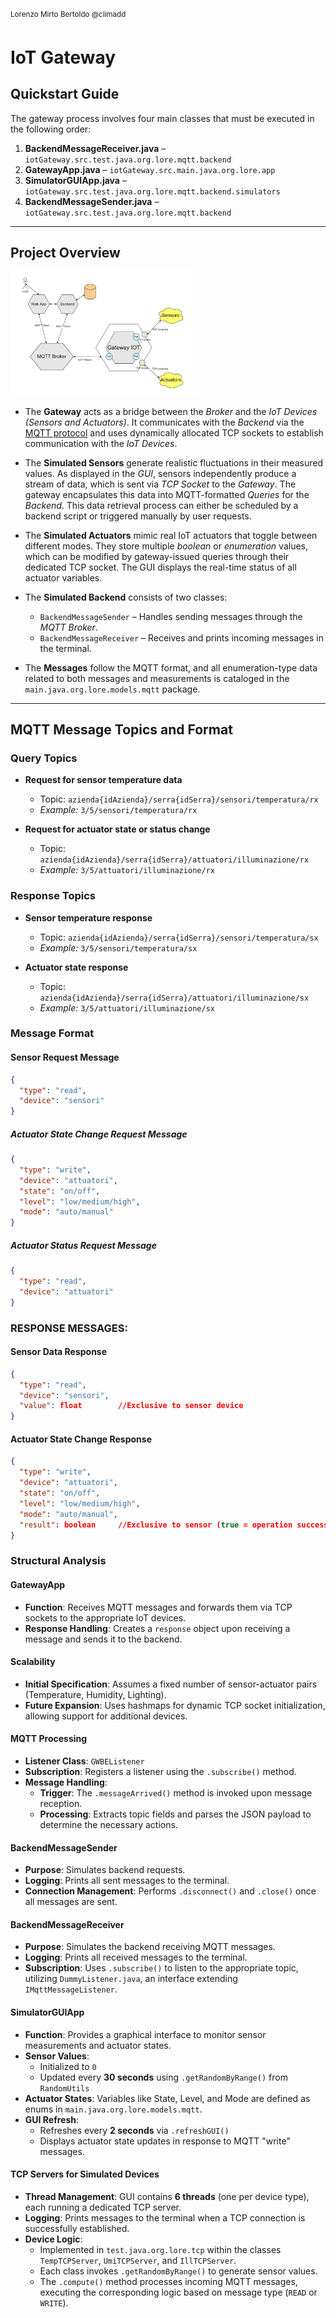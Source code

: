 <sup>Lorenzo Mirto Bertoldo @climadd</sup>

# IoT Gateway

## Quickstart Guide

The gateway process involves four main classes that must be executed in the following order:

1. **BackendMessageReceiver.java** – `iotGateway.src.test.java.org.lore.mqtt.backend`
2. **GatewayApp.java** – `iotGateway.src.main.java.org.lore.app`
3. **SimulatorGUIApp.java** – `iotGateway.src.test.java.org.lore.mqtt.backend.simulators`
4. **BackendMessageSender.java** – `iotGateway.src.test.java.org.lore.mqtt.backend`

---

## Project Overview

<img src="/progetto_reti2/src/readme/hexagonal.png" style="display: inline-block; margin: 0 auto; max-width: 300px">

- The **Gateway** acts as a bridge between the *Broker* and the *IoT Devices (Sensors and Actuators)*. It communicates with the *Backend* via the [MQTT protocol](https://mqtt.org/getting-started/) and uses dynamically allocated TCP sockets to establish communication with the *IoT Devices*.

- The **Simulated Sensors** generate realistic fluctuations in their measured values. As displayed in the *GUI*, sensors independently produce a stream of data, which is sent via *TCP Socket* to the *Gateway*. The gateway encapsulates this data into MQTT-formatted *Queries* for the *Backend*. This data retrieval process can either be scheduled by a backend script or triggered manually by user requests.

- The **Simulated Actuators** mimic real IoT actuators that toggle between different modes. They store multiple *boolean* or *enumeration* values, which can be modified by gateway-issued queries through their dedicated TCP socket. The GUI displays the real-time status of all actuator variables.

- The **Simulated Backend** consists of two classes:  
  - `BackendMessageSender` – Handles sending messages through the *MQTT Broker*.  
  - `BackendMessageReceiver` – Receives and prints incoming messages in the terminal.

- The **Messages** follow the MQTT format, and all enumeration-type data related to both messages and measurements is cataloged in the `main.java.org.lore.models.mqtt` package.

---

## MQTT Message Topics and Format

### **Query Topics**  
- **Request for sensor temperature data**  
  - Topic: `azienda{idAzienda}/serra{idSerra}/sensori/temperatura/rx`  
  - *Example:* `3/5/sensori/temperatura/rx`

- **Request for actuator state or status change**  
  - Topic: `azienda{idAzienda}/serra{idSerra}/attuatori/illuminazione/rx`  
  - *Example:* `3/5/attuatori/illuminazione/rx`

### **Response Topics**  
- **Sensor temperature response**  
  - Topic: `azienda{idAzienda}/serra{idSerra}/sensori/temperatura/sx`  
  - *Example:* `3/5/sensori/temperatura/sx`

- **Actuator state response**  
  - Topic: `azienda{idAzienda}/serra{idSerra}/attuatori/illuminazione/sx`  
  - *Example:* `3/5/attuatori/illuminazione/sx`

### **Message Format**
#### **Sensor Request Message**
```json
{
  "type": "read",
  "device": "sensori"
}
```

##### **Actuator State Change Request Message**
```json
{
  "type": "write",
  "device": "attuatori",
  "state": "on/off",
  "level": "low/medium/high",
  "mode": "auto/manual"
}
```
##### **Actuator Status Request Message**
```json
{
  "type": "read",
  "device": "attuatori"
}
```
### **RESPONSE MESSAGES:**
#### **Sensor Data Response**
```json
{
  "type": "read",
  "device": "sensori",
  "value": float		//Exclusive to sensor device
}
```
 #### **Actuator State Change Response**
```json
{
  "type": "write",
  "device": "attuatori",
  "state": "on/off",
  "level": "low/medium/high",
  "mode": "auto/manual",
  "result": boolean		//Exclusive to sensor (true = operation successful)
}
```

### Structural Analysis  

#### **GatewayApp**  
- **Function**: Receives MQTT messages and forwards them via TCP sockets to the appropriate IoT devices.  
- **Response Handling**: Creates a `response` object upon receiving a message and sends it to the backend.  

#### **Scalability**  
- **Initial Specification**: Assumes a fixed number of sensor-actuator pairs (Temperature, Humidity, Lighting).  
- **Future Expansion**: Uses hashmaps for dynamic TCP socket initialization, allowing support for additional devices.  

#### **MQTT Processing**  
- **Listener Class**: `GWBEListener`  
- **Subscription**: Registers a listener using the `.subscribe()` method.  
- **Message Handling**:  
  - **Trigger**: The `.messageArrived()` method is invoked upon message reception.  
  - **Processing**: Extracts topic fields and parses the JSON payload to determine the necessary actions.  

#### **BackendMessageSender**  
- **Purpose**: Simulates backend requests.  
- **Logging**: Prints all sent messages to the terminal.  
- **Connection Management**: Performs `.disconnect()` and `.close()` once all messages are sent.  

#### **BackendMessageReceiver**  
- **Purpose**: Simulates the backend receiving MQTT messages.  
- **Logging**: Prints all received messages to the terminal.  
- **Subscription**: Uses `.subscribe()` to listen to the appropriate topic, utilizing `DummyListener.java`, an interface extending `IMqttMessageListener`.  

#### **SimulatorGUIApp**  
- **Function**: Provides a graphical interface to monitor sensor measurements and actuator states.  
- **Sensor Values**:  
  - Initialized to `0`  
  - Updated every **30 seconds** using `.getRandomByRange()` from `RandomUtils`  
- **Actuator States**: Variables like State, Level, and Mode are defined as enums in `main.java.org.lore.models.mqtt`.  
- **GUI Refresh**:  
  - Refreshes every **2 seconds** via `.refreshGUI()`  
  - Displays actuator state updates in response to MQTT "write" messages.  

#### **TCP Servers for Simulated Devices**  
- **Thread Management**: GUI contains **6 threads** (one per device type), each running a dedicated TCP server.  
- **Logging**: Prints messages to the terminal when a TCP connection is successfully established.  
- **Device Logic**:  
  - Implemented in `test.java.org.lore.tcp` within the classes `TempTCPServer`, `UmiTCPServer`, and `IllTCPServer`.  
  - Each class invokes `.getRandomByRange()` to generate sensor values.  
  - The `.compute()` method processes incoming MQTT messages, executing the corresponding logic based on message type (`READ` or `WRITE`).  
